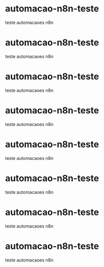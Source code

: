 # automacao-n8n-teste
teste automacaoes n8n
# automacao-n8n-teste
teste automacaoes n8n
# automacao-n8n-teste
teste automacaoes n8n
# automacao-n8n-teste
teste automacaoes n8n
# automacao-n8n-teste
teste automacaoes n8n
# automacao-n8n-teste
teste automacaoes n8n
# automacao-n8n-teste
teste automacaoes n8n
# automacao-n8n-teste
teste automacaoes n8n
